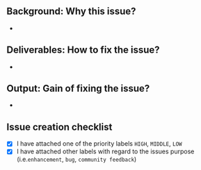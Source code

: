 <!--
# How to create a new issue?
Please fill out all three section to give a brief and sufficient description.
If the issue spans across multiple repositories, consider splitting it in a smaller per-repo issues if possible.
-->

## Background: Why this issue? 

-

## Deliverables: How to fix the issue?

-

## Output: Gain of fixing the issue?

-


## Issue creation checklist
- [x] I have attached one of the priority labels `HIGH`, `MIDDLE`, `LOW`
- [x] I have attached other labels with regard to the issues purpose (i.e.`enhancement`, `bug`, `community feedback`)

<!--

# priority labels
LOW ~ like enhancements, version updates (if not ciritcal for runtime)
MIDDLE ~ like feature requests, typos
HIGH ~ like bugs or runtime errors
-->
